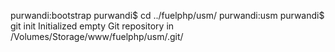 purwandi:bootstrap purwandi$ cd ../fuelphp/usm/
purwandi:usm purwandi$ git init
Initialized empty Git repository in /Volumes/Storage/www/fuelphp/usm/.git/